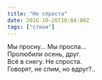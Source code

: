 ```yaml
---
title: "Не спроста"
date: 2016-10-26T10:04:00Z
tags: ["стихи"]
---
```


Мы просну… Мы проспа…  
Пролюбили осень, друг.  
Всё в снегу. Не спроста.  
Говорят, не спим, но вдруг?..  
